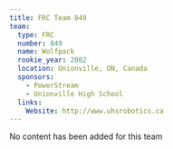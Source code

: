 ```yaml
---
title: FRC Team 849
team:
  type: FRC
  number: 849
  name: Wolfpack
  rookie_year: 2002
  location: Unionville, ON, Canada
  sponsors:
    - PowerStream
    - Unionville High School
  links:
    Website: http://www.uhsrobotics.ca
---
```

No content has been added for this team